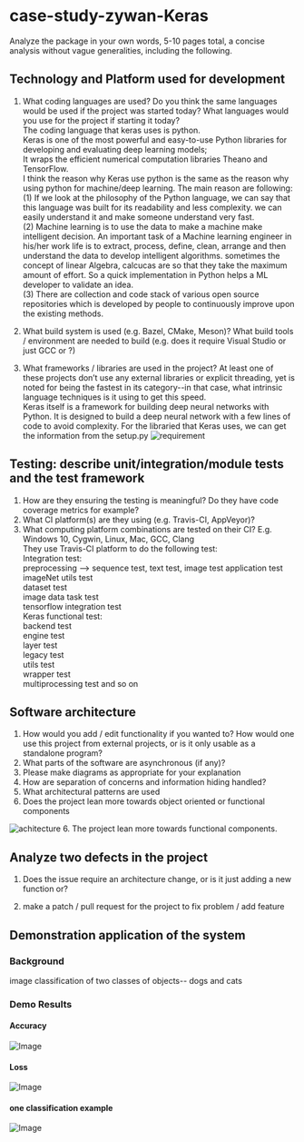 # case-study-zywan-Keras    
Analyze the package in your own words, 5-10 pages total, a concise analysis without vague generalities, including the following.     
## Technology and Platform used for development
1. What coding languages are used? Do you think the same languages would be used if the project was started today? What languages would you use for the project if starting it today?        
The coding language that keras uses is python.        
Keras is one of the most powerful and easy-to-use Python libraries for developing and evaluating deep learning models;          
It wraps the efficient numerical computation libraries Theano and TensorFlow.        
I think the reason why Keras use python is the same as the reason why using python for machine/deep learning. The main reason are following:     
(1) If we look at the philosophy of the Python language, we can say that this language was built for its readability and less complexity. we can easily understand it and make someone understand very fast.           
(2) Machine learning is to use the data to make a machine make intelligent decision. An important task of a Machine learning engineer in his/her work life is to extract, process, define, clean, arrange and then understand the data to develop intelligent algorithms. sometimes the concept of linear Algebra, calcucas are so that they take the maximum amount of effort. So a quick implementation in Python helps a ML developer to validate an idea.           
(3) There are collection and code stack of various open source repositories which is developed by people to continuously improve upon the existing methods.         

2. What build system is used (e.g. Bazel, CMake, Meson)? What build tools / environment are needed to build (e.g. does it require Visual Studio or just GCC or ?)        
 
 
3. What frameworks / libraries are used in the project? At least one of these projects don’t use any external libraries or explicit threading, yet is noted for being the fastest in its category--in that case, what intrinsic language techniques is it using to get this speed.     
Keras itself is a framework for building deep neural networks with Python. It is designed to build a deep neural network with a few lines of code to avoid complexity.
For the libraried that Keras uses, we can get the information from the setup.py
![requirement](setup.jpg)


## Testing: describe unit/integration/module tests and the test framework
1. How are they ensuring the testing is meaningful? Do they have code coverage metrics for example?      
2. What CI platform(s) are they using (e.g. Travis-CI, AppVeyor)?     
3. What computing platform combinations are tested on their CI? E.g. Windows 10, Cygwin, Linux, Mac, GCC, Clang     
They use Travis-CI platform to do the following test:     
Integration test:     
preprocessing --> sequence test, text test, image test
application test     
imageNet utils test      
dataset test       
image data task test      
tensorflow integration test     
Keras functional test:       
backend test     
engine test      
layer test      
legacy test      
utils test      
wrapper test      
multiprocessing test and so on        
## Software architecture

1. How would you add / edit functionality if you wanted to? How would one use this project from external projects, or is it only usable as a standalone program?       
2. What parts of the software are asynchronous (if any)?    
3. Please make diagrams as appropriate for your explanation        
4. How are separation of concerns and information hiding handled?        
5. What architectural patterns are used         
6. Does the project lean more towards object oriented or functional components    

![achitecture](diagram.png)
6. The project lean more towards functional components.

## Analyze two defects in the project
1. Does the issue require an architecture change, or is it just adding a new function or?      

2. make a patch / pull request for the project to fix problem / add feature      

## Demonstration application of the system   
### Background
image classification of two classes of objects-- dogs and cats    
### Demo Results
#### Accuracy
![Image](Accuracy.png)
#### Loss
![Image](loss.png)
#### one classification example
![Image](result.png)
